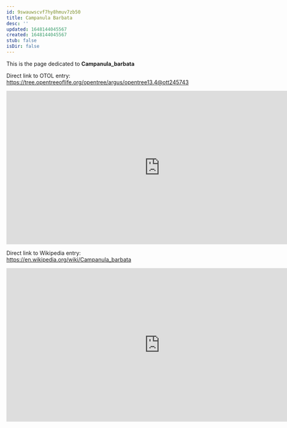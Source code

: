 ```yaml
---
id: 9swauwscvf7hy8hmuv7zb50
title: Campanula Barbata
desc: ''
updated: 1648144045567
created: 1648144045567
stub: false
isDir: false
---
```

This is the page dedicated to **Campanula_barbata**


Direct link to OTOL entry: https://tree.opentreeoflife.org/opentree/argus/opentree13.4@ott245743



<html>
    <body>
    <iframe src="https://tree.opentreeoflife.org/opentree/argus/opentree13.4@ott245743"
    width="800" height="400" frameborder="0" allowfullscreen> </iframe>
    </body>
</html>
    


Direct link to Wikipedia entry: https://en.wikipedia.org/wiki/Campanula_barbata



<html>
    <body>
    <iframe src="https://en.wikipedia.org/wiki/Campanula_barbata"
    width="800" height="400" frameborder="0" allowfullscreen> </iframe>
    </body>
</html>
    
